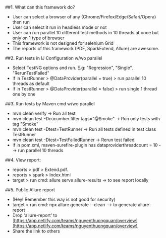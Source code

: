 ##1. What can this framework do?
- User can select a browser of any (Chrome/Firefox/Edge/Safari/Opera) then run
- User can select it run in headless mode or not
- User can run parallel 10 different test methods in 10 threads at once but only on 1 type of browser 
- This framework is not designed for selenium Grid
- The reports of this framework (PDF, SparkExtend, Allure) are awesome.


##2. Run tests in IJ Configuration w/wo parallel
- Select TestNG options and run. E.g: "Regression", "Single", "RerunTestFailed"
- If in TestRunner > @DataProvider(parallel = true) > run parallel 10 threads as default
- If in TestRunner > @DataProvider(parallel = false) > run single 1 thread one by one

##3. Run tests by Maven cmd w/wo parallel
- mvn clean verify -> Run all test
- mvn clean test -Dcucumber.filter.tags="@Smoke" -> Run only tests with tag "Smoke"
- mvn clean test -Dtest=TestRunner -> Run all tests defined in test class TestRunner
- mvn clean test -Dtest=TestFailedRunner -> Rerun test failed
- If in pom.xml, maven-surefire-plugin has dataproviderthreadcount = 10 --> run parallel 10 threads

##4. View report:
- reports > pdf > Extend.pdf. 
- reports > spark > Index.html
- target > run cmd: allure serve allure-results -> to see report locally

##5. Public Allure report
- (Hey! Remember this way is not good for security)
- target > run cmd: npx allure generate --clean --> to generate allure-report
- Drop 'allure-report' to [https://app.netlify.com/teams/nguyenthuongquan/overview](https://app.netlify.com/teams/nguyenthuongquan/overview)
- Share the link to others